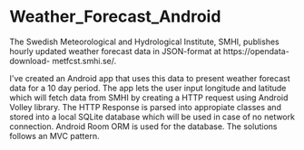 # Weather_Forecast_Android
The Swedish Meteorological and Hydrological Institute, SMHI, publishes hourly updated weather 
forecast data in JSON-format at https://opendata-download-
metfcst.smhi.se/. 

I've created an Android app that uses this data to present weather forecast data for a 10 day period. 
The app lets the user input longitude and latitude which will fetch data from SMHI by creating a HTTP request using Android Volley library.
The HTTP Response is parsed into appropiate classes and stored into a local SQLite database which will be used in case of no network connection. 
Android Room ORM is used for the database. The solutions follows an MVC pattern. 
